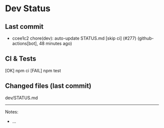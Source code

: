 # Dev Status

## Last commit
- ccee1c2 chore(dev): auto-update STATUS.md [skip ci] (#277) (github-actions[bot], 48 minutes ago)
## CI & Tests
[OK] npm ci
[FAIL] npm test

## Changed files (last commit)
dev/STATUS.md

---
Notes:
- ...
